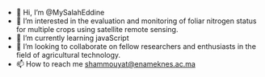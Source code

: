 - 👋 Hi, I’m @MySalahEddine
- 👀 I’m interested in the evaluation and monitoring of foliar nitrogen status for multiple crops using satellite remote sensing.
- 🌱 I’m currently learning javaScript 
- 💞️ I’m looking to collaborate on fellow researchers and enthusiasts in the field of agricultural technology.
- 📫 How to reach me shammouyat@enameknes.ac.ma

<!---
MySalahEddine/MySalahEddine is a ✨ special ✨ repository because its `README.md` (this file) appears on your GitHub profile.
You can click the Preview link to take a look at your changes.
--->
